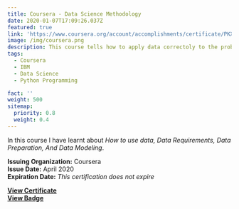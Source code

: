 ```yaml
---
title: Coursera - Data Science Methodology
date: 2020-01-07T17:09:26.037Z
featured: true
link: 'https://www.coursera.org/account/accomplishments/certificate/PKXHUJ6LAU5F'
image: /img/coursera.png
description: This course tells how to apply data correctoly to the problem at hand. This course is instructed by <em>IBM</em>. 
tags: 
  - Coursera
  - IBM
  - Data Science
  - Python Programming

fact: ''
weight: 500
sitemap:
  priority: 0.8
  weight: 0.4
---
```


In this course I have learnt about _How to use data, Data Requirements, Data Preparation, And Data Modeling_.
  
**Issuing Organization:** Coursera  
**Issue Date:** April 2020  
**Expiration Date:** _This certification does not expire_  

**[View Certificate](https://www.coursera.org/account/accomplishments/certificate/PKXHUJ6LAU5F)**  
**[View Badge](https://www.youracclaim.com/badges/387b7ce0-c9af-44ea-b599-8a93a8250141)**